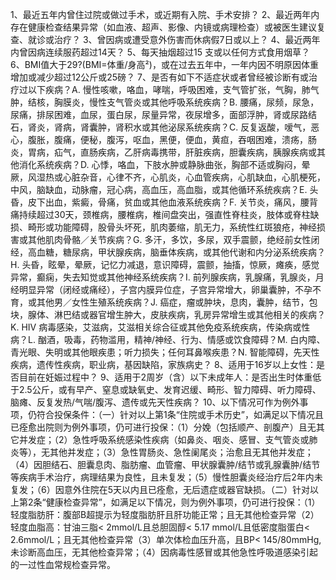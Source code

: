 1、最近五年内曾住过院或做过手术，或近期有入院、手术安排？
2、最近两年内存在健康检查结果异常（如血液、超声、影像、内镜或病理检查）或被医生建议复查、就诊或治疗？
3、曾因病或遭受意外伤害而休病假7日或以上？
4、最近两年内曾因病连续服药超过14天？
5、每天抽烟超过15 支或以任何方式食用烟草？
6、BMI值大于29?(BMI=体重/身高²)，或在过去五年中，一年内因不明原因体重增加或减少超过12公斤或25磅？
7、是否有如下不适症状或者曾经被诊断有或治疗过以下疾病？A. 慢性咳嗽，咯血，哮喘，呼吸困难，支气管扩张，气胸，肺气肿，结核，胸膜炎，慢性支气管炎或其他呼吸系统疾病？B. 腰痛，尿频，尿急，尿痛，排尿困难，血尿，蛋白尿，尿量异常，夜尿增多，面部浮肿，肾或尿路结石，肾炎，肾病，肾囊肿，肾积水或其他泌尿系统疾病？C. 反复返酸，嗳气，恶心，腹胀，腹痛，便秘，腹泻，呕血，黑便，便血，黄疸，吞咽困难，溃疡，肠炎，胃病，疝气，直肠疾病，乙肝病毒携带，肝脏疾病，胆囊疾病，胰腺疾病或其他消化系统疾病？D. 心悸，咯血，下肢水肿或静脉曲张，胸部不适或胸闷，晕厥，风湿热或心脏杂音，心律不齐，心肌炎，心血管疾病，心肌缺血，心肌梗死，中风，脑缺血，动脉瘤，冠心病，高血压，高血脂，或其他循环系统疾病？E. 头昏，皮下出血，紫癜，骨痛，贫血或其他血液系统疾病？F. 关节炎，痛风，腰背痛持续超过30天，颈椎病，腰椎病，椎间盘突出，强直性脊柱炎，肢体或脊柱缺损、畸形或功能障碍，股骨头坏死，肌肉萎缩，肌无力，系统性红斑狼疮，神经损害或其他肌肉骨骼／关节疾病？G. 多汗，多饮，多尿，双手震颤，绝经前女性闭经，高血糖，糖尿病，甲状腺疾病，脑垂体疾病，或其他代谢和内分泌系统疾病？H. 头昏，眩晕，晕厥，记忆力减退，意识障碍，震颤，抽搐，惊厥，瘫痪，感觉异常，癫痫，失去知觉或其他神经系统疾病？I. 前列腺疾病，乳腺痛，乳腺炎，月经明显异常（闭经或痛经），子宫内膜异位症，子宫异常增大，卵巢囊肿，不孕不育，或其他男／女性生殖系统疾病？J. 癌症，瘤或肿块，息肉，囊肿，结节，包块，腺体、淋巴结或器官增生肿大，皮肤疾病，乳房异常增生或其他相关的疾病？K. HIV 病毒感染，艾滋病，艾滋相关综合征或其他免疫系统疾病，传染病或性病？L. 酗酒，吸毒，药物滥用，精神/神经、行为、情感或饮食障碍？M. 白内障、青光眼、失明或其他眼疾患；听力损失；任何耳鼻喉疾患？N. 智能障碍，先天性疾病，遗传性疾病，职业病，基因缺陷，家族病史？
8、适用于16岁以上女性：是否目前在妊娠过程中？
9、适用于2周岁（含）以下未成年人：是否出生时体重低于2.5公斤，或有早产、窒息或缺氧史、发育迟缓、畸形、智力障碍、听力障碍、脑瘫、反复发热/气喘/腹泻、遗传或先天性疾病？
10、以下情况可作为例外事项，仍符合投保条件：（一）针对以上第1条“住院或手术历史”，如满足以下情况且已痊愈出院则为例外事项，仍可进行投保：（1）分娩（包括顺产、剖腹产）且无其它并发症；（2）急性呼吸系统感染性疾病（如鼻炎、咽炎、感冒、支气管炎或肺炎等），无其他并发症；（3）急性胃肠炎、急性阑尾炎；治愈且无其他并发症；（4）因胆结石、胆囊息肉、脂肪瘤、血管瘤、甲状腺囊肿/结节或乳腺囊肿/结节等疾病手术治疗，病理结果为良性，且未复发；（5）慢性胆囊炎经治疗后2年内未复发；（6）因意外住院在5天以内且已痊愈，无后遗症或器官缺损。（二）针对以上第2条“健康检查异常”，如满足以下情况，则为例外事项，仍可进行投保：（1）轻度脂肪肝：腹部B超提示为轻度脂肪肝且肝功能正常；且无其他检查异常（2）轻度血脂高：甘油三脂< 2mmol/L且总胆固醇< 5.17 mmol/L且低密度脂蛋白< 2.6mmol/L；且无其他检查异常（3）单次体检血压升高，且BP< 145/80mmHg,未诊断高血压，无其他检查异常；（4）因病毒性感冒或其他急性呼吸道感染引起的一过性血常规检查异常。